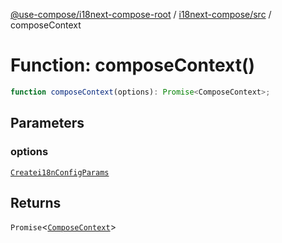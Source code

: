 [@use-compose/i18next-compose-root](../../../index.md) / [i18next-compose/src](../index.md) / composeContext

# Function: composeContext()

```ts
function composeContext(options): Promise<ComposeContext>;
```

## Parameters

### options

[`Createi18nConfigParams`](../interfaces/Createi18nConfigParams.md)

## Returns

`Promise`\<[`ComposeContext`](../interfaces/ComposeContext.md)\>
